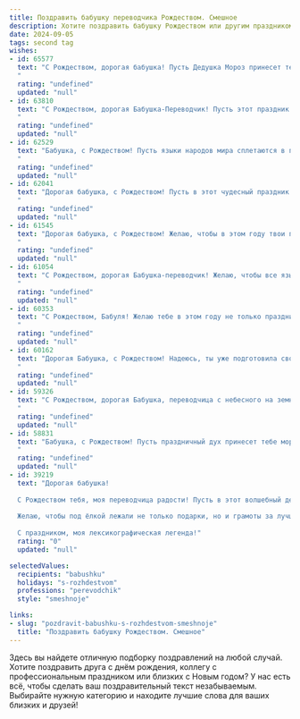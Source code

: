 ```yaml
---
title: Поздравить бабушку переводчика Рождеством. Смешное
description: Хотите поздравить бабушку Рождеством или другим праздником? Наш ИИ создаст незабываемое поздравление, а вы обязательно выделитесь среди других.  
date: 2024-09-05
tags: second tag
wishes:
- id: 65577
  text: "С Рождеством, дорогая бабушка! Пусть Дедушка Мороз принесет тебе не только мешок подарков, но и мешок новых слов для перевода! 😜
  "
  rating: "undefined"
  updated: "null"
- id: 63810
  text: "С Рождеством, дорогая Бабушка-Переводчик! Пусть этот праздник будет полон не только подарков и вкусных блюд, но и новых, интересных языков для перевода! 🎄🎁  Пусть Дед Мороз принесет тебе не только мешок подарков, но и словарик с новыми словечками для перевода – а вдруг понадобится перевести \"Ho ho ho\" на эльфийский? 😉
  "
  rating: "undefined"
  updated: "null"
- id: 62529
  text: "Бабушка, с Рождеством! Пусть языки народов мира сплетаются в праздничный венок, а ты, как опытный переводчик, понимаешь все их пожелания. Желаю тебе такого же богатого словарного запаса, как твое печенье к чаю! 😂
  "
  rating: "undefined"
  updated: "null"
- id: 62041
  text: "Дорогая бабушка, с Рождеством! Пусть в этот чудесный праздник тебе переведётся с небес не только праздничный дух, но и целая куча вкусностей для праздничного стола! 😂
  "
  rating: "undefined"
  updated: "null"
- id: 61545
  text: "Дорогая бабушка, с Рождеством! Желаю, чтобы в этом году твои переводы были настолько точными, что даже Дед Мороз закажет у тебя инструкцию по сборке подарков! 🎄🎁
  "
  rating: "undefined"
  updated: "null"
- id: 61054
  text: "С Рождеством, дорогая Бабушка-переводчик! Желаю, чтобы все языки мира звучали для тебя слаще колокольчиков, а все переводы получались настолько точными, что даже Ангелы с небес могли бы ими наслаждаться! 🎄🎅
  "
  rating: "undefined"
  updated: "null"
- id: 60353
  text: "С Рождеством, Бабуля! Желаю тебе в этом году не только праздничного настроения, но и чтобы все твои заграничные друзья и родственники общались на чистом русском языке! ))
  "
  rating: "undefined"
  updated: "null"
- id: 60162
  text: "Дорогая Бабушка, с Рождеством! Надеюсь, ты уже подготовила свой самый пушистый и теплый плед, ведь в этом году тебя ждет грандиозный перевод всех рождественских историй на язык всех твоих любимых питомцев! 😄🎄
  "
  rating: "undefined"
  updated: "null"
- id: 59326
  text: "С Рождеством, дорогая Бабушка, переводчица с небесного на земной! Желаю, чтобы все ваши переводные мечты сбылись, а праздничный стол ломился от вкусностей, переведенных с английского на русский, с немецкого на французский, и с китайского на испанский!
  "
  rating: "undefined"
  updated: "null"
- id: 58831
  text: "Бабушка, с Рождеством! Пусть праздничный дух принесет тебе море улыбок, а языки, которые ты переводишь, дадут тебе возможность понять всех вокруг, даже тех, кто говорит на языке шуток! 🎄🎉
  "
  rating: "undefined"
  updated: "null"
- id: 39219
  text: "Дорогая бабушка!
  
  С Рождеством тебя, моя переводчица радости! Пусть в этот волшебный день все твои слова превращаются в знаки внимания и любви, как ты умеешь превращать иностранные тексты в настоящие шедевры.
  
  Желаю, чтобы под ёлкой лежали не только подарки, но и грамоты за лучший перевод бабушкиных пирожков на язык «всё лучшее для всех!» Пусть твой словарный запас пополняется только положительными эмоциями, а в жизни будет столько же светлых моментов, сколько в языке слов-паразитов — бесконечно!
  
  С праздником, моя лексикографическая легенда!"
  rating: "0"
  updated: "null"

selectedValues:
  recipients: "babushku"
  holidays: "s-rozhdestvom"
  professions: "perevodchik"
  style: "smeshnoje"

links:
- slug: "pozdravit-babushku-s-rozhdestvom-smeshnoje"
  title: "Поздравить бабушку Рождеством. Смешное"
---
```


Здесь вы найдете отличную подборку поздравлений на любой случай. 
Хотите поздравить друга с днём рождения, коллегу с профессиональным праздником или близких с Новым годом? У нас есть всё, чтобы сделать ваш поздравительный текст незабываемым. Выбирайте нужную категорию и находите лучшие слова для ваших близких и друзей!
